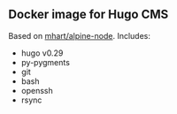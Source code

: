 ## Docker image for Hugo CMS

Based on [mhart/alpine-node](https://github.com/mhart/alpine-node). Includes:

- hugo v0.29
- py-pygments
- git
- bash
- openssh
- rsync